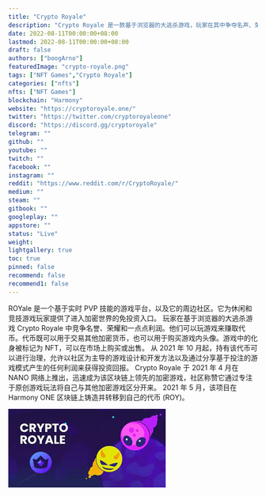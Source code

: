 ```yaml
---
title: "Crypto Royale"
description: "Crypto Royale 是一款基于浏览器的大逃杀游戏，玩家在其中争夺名声、荣耀和一点点利润。"
date: 2022-08-11T00:00:00+08:00
lastmod: 2022-08-11T00:00:00+08:00
draft: false
authors: ["boogArno"]
featuredImage: "crypto-royale.png"
tags: ["NFT Games","Crypto Royale"]
categories: ["nfts"]
nfts: ["NFT Games"]
blockchain: "Harmony"
website: "https://cryptoroyale.one/"
twitter: "https://twitter.com/cryptoroyaleone"
discord: "https://discord.gg/cryptoroyale"
telegram: ""
github: ""
youtube: ""
twitch: ""
facebook: ""
instagram: ""
reddit: "https://www.reddit.com/r/CryptoRoyale/"
medium: ""
steam: ""
gitbook: ""
googleplay: ""
appstore: ""
status: "Live"
weight: 
lightgallery: true
toc: true
pinned: false
recommend: false
recommend1: false
---
```

ROYale 是一个基于实时 PVP 技能的游戏平台，以及它的周边社区。它为休闲和竞技游戏玩家提供了进入加密世界的免投资入口。
玩家在基于浏览器的大逃杀游戏 Crypto Royale 中竞争名誉、荣耀和一点点利润。他们可以玩游戏来赚取代币。代币既可以用于交易其他加密货币，也可以用于购买游戏内头像。游戏中的化身被标记为 NFT，可以在市场上购买或出售。
从 2021 年 10 月起，持有该代币可以进行治理，允许以社区为主导的游戏设计和开发方法以及通过分享基于投注的游戏模式产生的任何利润来获得投资回报。
Crypto Royale 于 2021 年 4 月在 NANO 网络上推出，迅速成为该区块链上领先的加密游戏，社区称赞它通过专注于原创游戏玩法将自己与其他加密游戏区分开来。 2021 年 5 月，该项目在 Harmony ONE 区块链上铸造并转移到自己的代币 (ROY)。

![download](download.jpg)
